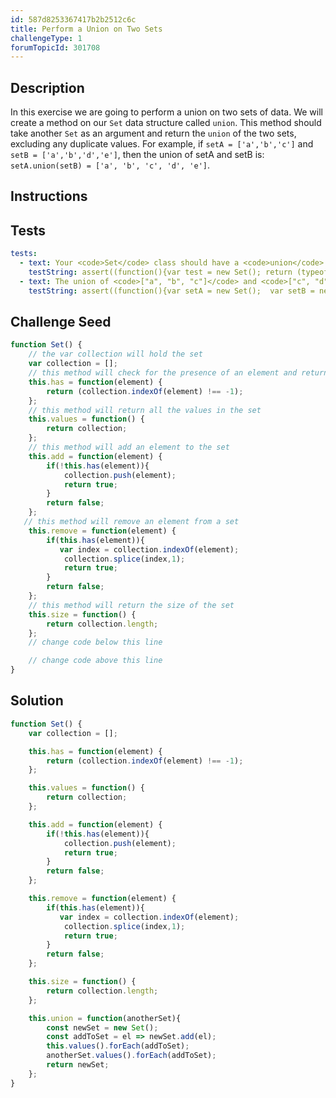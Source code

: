 ```yaml
---
id: 587d8253367417b2b2512c6c
title: Perform a Union on Two Sets
challengeType: 1
forumTopicId: 301708
---
```


## Description
<section id='description'>
In this exercise we are going to perform a union on two sets of data. We will create a method on our <code>Set</code> data structure called <code>union</code>. This method should take another <code>Set</code> as an argument and return the <code>union</code> of the two sets, excluding any duplicate values.
For example, if <code>setA = ['a','b','c']</code> and <code>setB = ['a','b','d','e']</code>, then the union of setA and setB is: <code>setA.union(setB) = ['a', 'b', 'c', 'd', 'e']</code>.
</section>

## Instructions
<section id='instructions'>
</section>

## Tests
<section id='tests'>

```yml
tests:
  - text: Your <code>Set</code> class should have a <code>union</code> method.
    testString: assert((function(){var test = new Set(); return (typeof test.union === 'function')})());
  - text: The union of <code>["a", "b", "c"]</code> and <code>["c", "d"]</code> should return <code>["a", "b", "c", "d"]</code>.
    testString: assert((function(){var setA = new Set();  var setB = new Set();  setA.add('a');  setA.add('b');  setA.add('c');  setB.add('c');  setB.add('d');  var unionSetAB = setA.union(setB); var final = unionSetAB.values(); return (final.indexOf('a') !== -1 && final.indexOf('b') !== -1 && final.indexOf('c') !== -1 && final.indexOf('d') !== -1 && final.length === 4)})());

```

</section>

## Challenge Seed
<section id='challengeSeed'>
<div id='js-seed'>

```js
function Set() {
    // the var collection will hold the set
    var collection = [];
    // this method will check for the presence of an element and return true or false
    this.has = function(element) {
        return (collection.indexOf(element) !== -1);
    };
    // this method will return all the values in the set
    this.values = function() {
        return collection;
    };
    // this method will add an element to the set
    this.add = function(element) {
        if(!this.has(element)){
            collection.push(element);
            return true;
        }
        return false;
    };
   // this method will remove an element from a set
    this.remove = function(element) {
        if(this.has(element)){
           var index = collection.indexOf(element);
            collection.splice(index,1);
            return true;
        }
        return false;
    };
    // this method will return the size of the set
    this.size = function() {
        return collection.length;
    };
    // change code below this line

    // change code above this line
}
```

</div>
</section>

## Solution
<section id='solution'>

```js
function Set() {
    var collection = [];

    this.has = function(element) {
        return (collection.indexOf(element) !== -1);
    };

    this.values = function() {
        return collection;
    };

    this.add = function(element) {
        if(!this.has(element)){
            collection.push(element);
            return true;
        }
        return false;
    };

    this.remove = function(element) {
        if(this.has(element)){
           var index = collection.indexOf(element);
            collection.splice(index,1);
            return true;
        }
        return false;
    };

    this.size = function() {
        return collection.length;
    };

    this.union = function(anotherSet){
        const newSet = new Set();
        const addToSet = el => newSet.add(el);
        this.values().forEach(addToSet);
        anotherSet.values().forEach(addToSet);
        return newSet;
    };
}
```

</section>
